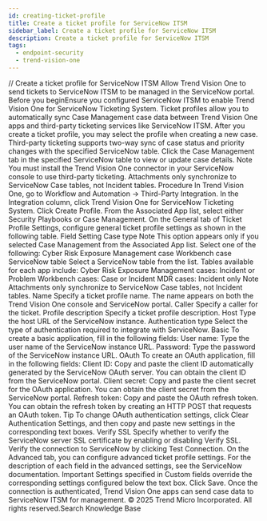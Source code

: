 ```yaml
---
id: creating-ticket-profile
title: Create a ticket profile for ServiceNow ITSM
sidebar_label: Create a ticket profile for ServiceNow ITSM
description: Create a ticket profile for ServiceNow ITSM
tags:
  - endpoint-security
  - trend-vision-one
---
```


/*<![CDATA[*/ $('#title').html($('meta[name=map-description]').attr('content')); /*]]>*/ Create a ticket profile for ServiceNow ITSM Allow Trend Vision One to send tickets to ServiceNow ITSM to be managed in the ServiceNow portal. Before you beginEnsure you configured ServiceNow ITSM to enable Trend Vision One for ServiceNow Ticketing System. Ticket profiles allow you to automatically sync Case Management case data between Trend Vision One apps and third-party ticketing services like ServiceNow ITSM. After you create a ticket profile, you may select the profile when creating a new case. Third-party ticketing supports two-way sync of case status and priority changes with the specified ServiceNow table. Click the Case Management tab in the specified ServiceNow table to view or update case details. Note You must install the Trend Vision One connector in your ServiceNow console to use third-party ticketing. Attachments only synchronize to ServiceNow Case tables, not Incident tables. Procedure In Trend Vision One, go to Workflow and Automation → Third-Party Integration. In the Integration column, click Trend Vision One for ServiceNow Ticketing System. Click Create Profile. From the Associated App list, select either Security Playbooks or Case Management. On the General tab of Ticket Profile Settings, configure general ticket profile settings as shown in the following table. Field Setting Case type Note This option appears only if you selected Case Management from the Associated App list. Select one of the following: Cyber Risk Exposure Management case Workbench case ServiceNow table Select a ServiceNow table from the list. Tables available for each app include: Cyber Risk Exposure Management cases: Incident or Problem Workbench cases: Case or Incident MDR cases: Incident only Note Attachments only synchronize to ServiceNow Case tables, not Incident tables. Name Specify a ticket profile name. The name appears on both the Trend Vision One console and ServiceNow portal. Caller Specify a caller for the ticket. Profile description Specify a ticket profile description. Host Type the host URL of the ServiceNow instance. Authentication type Select the type of authentication required to integrate with ServiceNow. Basic To create a basic application, fill in the following fields: User name: Type the user name of the ServiceNow instance URL. Password: Type the password of the ServiceNow instance URL. OAuth To create an OAuth application, fill in the following fields: Client ID: Copy and paste the client ID automatically generated by the ServiceNow OAuth server. You can obtain the client ID from the ServiceNow portal. Client secret: Copy and paste the client secret for the OAuth application. You can obtain the client secret from the ServiceNow portal. Refresh token: Copy and paste the OAuth refresh token. You can obtain the refresh token by creating an HTTP POST that requests an OAuth token. Tip To change OAuth authentication settings, click Clear Authentication Settings, and then copy and paste new settings in the corresponding text boxes. Verify SSL Specify whether to verify the ServiceNow server SSL certificate by enabling or disabling Verify SSL. Verify the connection to ServiceNow by clicking Test Connection. On the Advanced tab, you can configure advanced ticket profile settings. For the description of each field in the advanced settings, see the ServiceNow documentation. Important Settings specified in Custom fields override the corresponding settings configured below the text box. Click Save. Once the connection is authenticated, Trend Vision One apps can send case data to ServiceNow ITSM for management. © 2025 Trend Micro Incorporated. All rights reserved.Search Knowledge Base